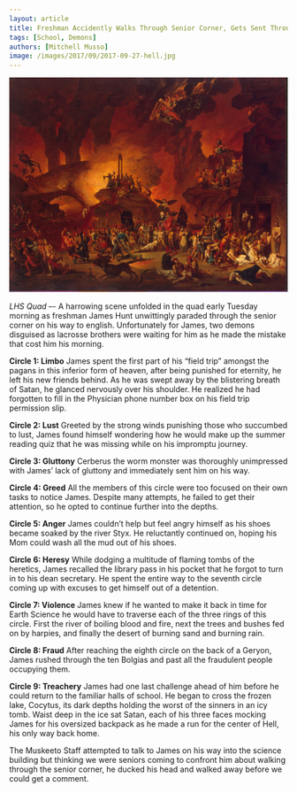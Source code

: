 ```yaml
---
layout: article
title: Freshman Accidently Walks Through Senior Corner, Gets Sent Through Dante's Nine Circles of Hell
tags: [School, Demons]
authors: [Mitchell Musso]
image: /images/2017/09/2017-09-27-hell.jpg
---
```

![The Senior Corner](/images/2017/09/2017-09-27-hell.jpg)

*LHS Quad* –- A harrowing scene unfolded in the quad early Tuesday morning as freshman James Hunt unwittingly paraded through the senior corner on his way to english. Unfortunately for James, two demons disguised as lacrosse brothers were waiting for him as he made the mistake that cost him his morning.

**Circle 1: Limbo**
James spent the first part of his “field trip” amongst the pagans in this inferior form of heaven, after being punished for eternity, he left his new friends behind. As he was swept away by the blistering breath of Satan, he glanced nervously over his shoulder. He realized he had forgotten to fill in the Physician phone number box on his field trip permission slip.

**Circle 2: Lust**
Greeted by the strong winds punishing those who succumbed to lust, James found himself wondering how he would make up the summer reading quiz that he was missing while on his impromptu journey.

**Circle 3: Gluttony**
Cerberus the worm monster was thoroughly unimpressed with James’ lack of gluttony and immediately sent him on his way.

**Circle 4: Greed**
All the members of this circle were too focused on their own tasks to notice James. Despite many attempts, he failed to get their attention, so he opted to continue further into the depths.

**Circle 5: Anger**
James couldn’t help but feel angry himself as his shoes became soaked by the river Styx. He reluctantly continued on, hoping his Mom could wash all the mud out of his shoes.

**Circle 6: Heresy**
While dodging a multitude of flaming tombs of the heretics, James recalled the library pass in his pocket that he forgot to turn in to his dean secretary. He spent the entire way to the seventh circle coming up with excuses to get himself out of a detention.

**Circle 7: Violence**
James knew if he wanted to make it back in time for Earth Science he would have to traverse each of the three rings of this circle. First the river of boiling blood and fire, next the trees and bushes fed on by harpies, and finally the desert of burning sand and burning rain.

**Circle 8: Fraud**
After reaching the eighth circle on the back of a Geryon, James rushed through the ten Bolgias and past all the fraudulent people occupying them.

**Circle 9: Treachery**
James had one last challenge ahead of him before he could return to the familiar halls of school. He began to cross the frozen lake, Cocytus, its dark depths holding the worst of the sinners in an icy tomb. Waist deep in the ice sat Satan, each of his three faces mocking James for his oversized backpack as he made a run for the center of Hell, his only way back home.

The Muskeeto Staff attempted to talk to James on his way into the science building but thinking we were seniors coming to confront him about walking through the senior corner, he ducked his head and walked away before we could get a comment.
